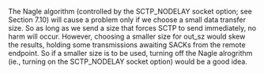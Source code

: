 The Nagle algorithm (controlled by the SCTP\_NODELAY socket option; see Section 7.10) will cause a problem only if we choose a small data transfer size. 
So as long as we send a size that forces SCTP to send immediately, no harm will occur. However, choosing a smaller size for out\_sz would skew the results, holding some transmissions awaiting SACKs from the remote endpoint. So if a smaller size is to be used, turning off the Nagle alrogrithm (ie., turning on the SCTP\_NODELAY socket option) would be a good idea.
